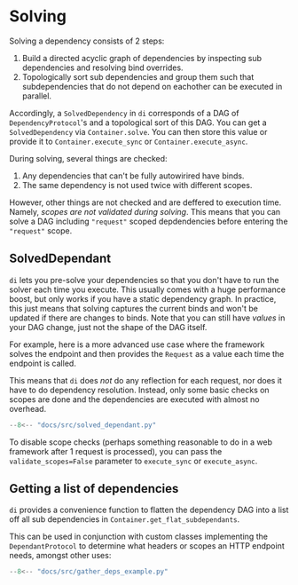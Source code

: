 # Solving

Solving a dependency consists of 2 steps:

1. Build a directed acyclic graph of dependencies by inspecting sub dependencies and resolving bind overrides.
1. Topologically sort sub dependencies and group them such that subdependencies that do not depend on eachother can be executed in parallel.

Accordingly, a `SolvedDependency` in `di` corresponds of a DAG of `DependencyProtocol`'s and a topological sort of this DAG.
You can get a `SolvedDependency` via `Container.solve`.
You can then store this value or provide it to `Container.execute_sync` or `Container.execute_async`.

During solving, several things are checked:

1. Any dependencies that can't be fully autowirired have binds.
2. The same dependency is not used twice with different scopes.

However, other things are not checked and are deffered to execution time. Namely, *scopes are not validated during solving*.
This means that you can solve a DAG including `"request"` scoped depdendencies before entering the `"request"` scope.

## SolvedDependant

`di` lets you pre-solve your dependencies so that you don't have to run the solver each time you execute.
This usually comes with a huge performance boost, but only works if you have a static dependency graph.
In practice, this just means that solving captures the current binds and won't be updated if there are changes to binds.
Note that you can still have *values* in your DAG change, just not the shape of the DAG itself.

For example, here is a more advanced use case where the framework solves the endpoint and then provides the `Request` as a value each time the endpoint is called.

This means that `di` does *not* do any reflection for each request, nor does it have to do dependency resolution.
Instead, only some basic checks on scopes are done and the dependencies are executed with almost no overhead.

```Python hl_lines="23 31"
--8<-- "docs/src/solved_dependant.py"
```

To disable scope checks (perhaps something reasonable to do in a web framework after 1 request is processed), you can pass the `validate_scopes=False` parameter to `execute_sync` or `execute_async`.

## Getting a list of dependencies

`di` provides a convenience function to flatten the dependency DAG into a list off all sub dependencies in `Container.get_flat_subdependants`.

This can be used in conjunction with custom classes implementing the `DependantProtocol` to determine what headers or scopes an HTTP endpoint needs, amongst other uses:

```Python hl_lines="25-30 36-41"
--8<-- "docs/src/gather_deps_example.py"
```

[Performance section of the Wiring docs]: wiring.md#performance
